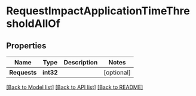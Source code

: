 # RequestImpactApplicationTimeThresholdAllOf

## Properties

Name | Type | Description | Notes
------------ | ------------- | ------------- | -------------
**Requests** | **int32** |  | [optional] 

[[Back to Model list]](../README.md#documentation-for-models) [[Back to API list]](../README.md#documentation-for-api-endpoints) [[Back to README]](../README.md)


